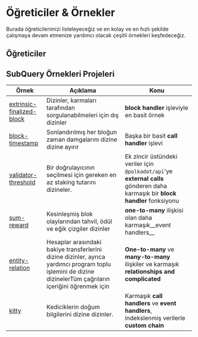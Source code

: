 # Öğreticiler & Örnekler

Burada öğreticilerimizi listeleyeceğiz ve en kolay ve en hızlı şekilde çalışmaya devam etmenize yardımcı olacak çeşitli örnekleri keşfedeceğiz.

## Öğreticiler



## SubQuery Örnekleri Projeleri

| Örnek                                                                                         | Açıklama                                                                                                                                                    | Konu                                                                                                                           |
| --------------------------------------------------------------------------------------------- | ----------------------------------------------------------------------------------------------------------------------------------------------------------- | ------------------------------------------------------------------------------------------------------------------------------ |
| [extrinsic-finalized-block](https://github.com/subquery/tutorials-extrinsic-finalised-blocks) | Dizinler, karmaları tarafından sorgulanabilmeleri için dış dizinler                                                                                         | __block handler__ işleviyle en basit örnek                                                                                     |
| [block-timestamp](https://github.com/subquery/tutorials-block-timestamp)                      | Sonlandırılmış her bloğun zaman damgalarını dizine dizine ayırır                                                                                            | Başka bir basit __call handler__ işlevi                                                                                        |
| [validator-threshold](https://github.com/subquery/tutorials-validator-threshold)              | Bir doğrulayıcının seçilmesi için gereken en az staking tutarını dizineler.                                                                                 | Ek zincir üstündeki veriler için `@polkadot/api`'ye __external calls__ gönderen daha karmaşık bir __block handler__ fonksiyonu |
| [sum-reward](https://github.com/subquery/tutorials-sum-reward)                                | Kesinleşmiş blok olaylarından tahvil, ödül ve eğik çizgiler dizinler                                                                                        | __one-to-many__ ilişkisi olan daha karmaşık__event handlers__                                                                  |
| [entity-relation](https://github.com/subquery/tutorials-entity-relations)                     | Hesaplar arasındaki bakiye transferlerini dizine dizinler, ayrıca yardımcı program toplu işlemini de dizine dizinelerTüm çağrıların içeriğini öğrenmek için | __One-to-many__ ve __many-to-many__ ilişkiler ve karmaşık __relationships and complicated__                                    |
| [kitty](https://github.com/subquery/tutorials-kitty-chain)                                    | Kediciklerin doğum bilgilerini dizine dizinler.                                                                                                             | Karmaşık __call handlers__ ve __event handlers__, indekslenmiş verilerle __custom chain__                                      |
